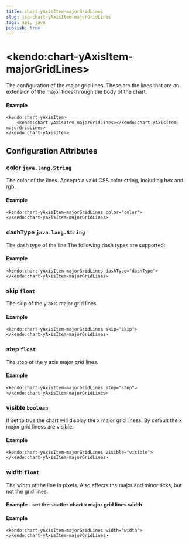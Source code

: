 ```yaml
---
title: chart-yAxisItem-majorGridLines
slug: jsp-chart-yAxisItem-majorGridLines
tags: api, java
publish: true
---
```


# \<kendo:chart-yAxisItem-majorGridLines\>

The configuration of the major grid lines. These are the lines that are an extension of the major ticks through the
body of the chart.

#### Example
    <kendo:chart-yAxisItem>
        <kendo:chart-yAxisItem-majorGridLines></kendo:chart-yAxisItem-majorGridLines>
    </kendo:chart-yAxisItem>

## Configuration Attributes

### color `java.lang.String`

The color of the lines. Accepts a valid CSS color string, including hex and rgb.

#### Example
    <kendo:chart-yAxisItem-majorGridLines color="color">
    </kendo:chart-yAxisItem-majorGridLines>

### dashType `java.lang.String`

The dash type of the line.The following dash types are supported:

#### Example
    <kendo:chart-yAxisItem-majorGridLines dashType="dashType">
    </kendo:chart-yAxisItem-majorGridLines>

### skip `float`

The skip of the y axis major grid lines.

#### Example
    <kendo:chart-yAxisItem-majorGridLines skip="skip">
    </kendo:chart-yAxisItem-majorGridLines>

### step `float`

The step of the y axis major grid lines.

#### Example
    <kendo:chart-yAxisItem-majorGridLines step="step">
    </kendo:chart-yAxisItem-majorGridLines>

### visible `boolean`

If set to true the chart will display the x major grid liness. By default the x major grid liness are visible.

#### Example
    <kendo:chart-yAxisItem-majorGridLines visible="visible">
    </kendo:chart-yAxisItem-majorGridLines>

### width `float`

The width of the line in pixels. Also affects the major and minor ticks, but not the grid lines.
#### Example - set the scatter chart x major grid lines width

#### Example
    <kendo:chart-yAxisItem-majorGridLines width="width">
    </kendo:chart-yAxisItem-majorGridLines>

